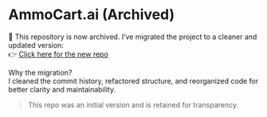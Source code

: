 # AmmoCart.ai (Archived)

🚨 This repository is now archived. I’ve migrated the project to a cleaner and updated version:  
👉 [Click here for the new repo](https://github.com/Mafiyak7/AmmoCart.ai)  

Why the migration?  
I cleaned the commit history, refactored structure, and reorganized code for better clarity and maintainability.

> This repo was an initial version and is retained for transparency.
